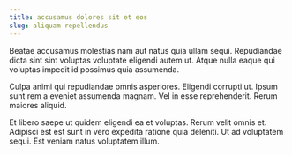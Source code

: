 ```yaml
---
title: accusamus dolores sit et eos
slug: aliquam repellendus
---
```


Beatae accusamus molestias nam aut natus quia ullam sequi. Repudiandae dicta sint sint voluptas voluptate eligendi autem ut. Atque nulla eaque qui voluptas impedit id possimus quia assumenda.

Culpa animi qui repudiandae omnis asperiores. Eligendi corrupti ut. Ipsum sunt rem a eveniet assumenda magnam. Vel in esse reprehenderit. Rerum maiores aliquid.

Et libero saepe ut quidem eligendi ea et voluptas. Rerum velit omnis et. Adipisci est est sunt in vero expedita ratione quia deleniti. Ut ad voluptatem sequi. Est veniam natus voluptatem illum.
